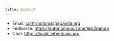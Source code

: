 ```yaml
---
title: Contact
---
```


- Email: contributors@p2panda.org
- Fediverse: https://autonomous.zone/@p2panda
- Chat: https://wald.liebechaos.org
